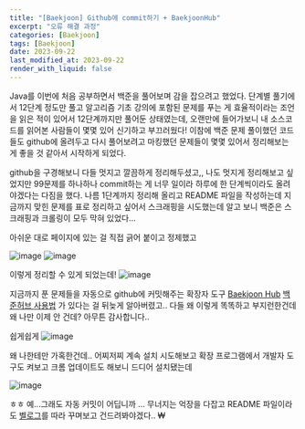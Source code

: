 ```yaml
---
title: "[Baekjoon] Github에 commit하기 + BaekjoonHub"
excerpt: "오류 해결 과정"
categories: [Baekjoon]
tags: [Baekjoon]
date: 2023-09-22
last_modified_at: 2023-09-22
render_with_liquid: false
---
```

Java를 이번에 처음 공부하면서 백준을 풀어보며 감을 잡으려고 했었다. 단계별 풀기에서 12단계 정도만 풀고 알고리즘 기초 강의에 포함된 문제를 푸는 게 효율적이라는 조언을 읽은 적이 있어서 12단계까지만 풀어둔 상태였는데, 오랜만에 들어가보니 내 소스코드를 읽어본 사람들이 몇몇 있어 신기하고 부끄러웠다!
이참에 백준 문제 풀이했던 코드들도 github에 올려두고 다시 풀어보려고 마킹했던 문제들이 몇몇 있어서 정리해보는 게 좋을 것 같아서 시작하게 되었다.

github을 구경해보니 다들 멋지고 깔끔하게 정리해두셨고,, 나도 멋지게 정리해보고 싶었지만 99문제를 하나하나 commit하는 게 너무 일이라 하루에 한 단계씩이라도 올려야겠다는 다짐을 했다.
나름 1단계까지 정리해 올리고 README 파일을 작성하는데 지금까지 맞힌 문제를 표로 정리하고 싶어서 스크래핑을 시도했는데 알고 보니 백준은 스크래핑과 크롤링이 모두 막혀 있었다...

아쉬운 대로 페이지에 있는 걸 직접 긁어 붙이고 정제했고

![image](https://github.com/yeondori/yeondori.github.io/assets/93027942/7f8d0fe4-e819-4b42-8bf0-24c56d974c5f)
![image](https://github.com/yeondori/yeondori.github.io/assets/93027942/2668934f-9b45-4723-bd4f-b06967c39493)

이렇게 정리할 수 있게 되었는데!
![image](https://github.com/yeondori/yeondori.github.io/assets/93027942/2349bca8-bc93-4329-af21-7168d47c975f)

지금까지 푼 문제들을 자동으로 github에 커밋해주는 확장자 도구 [Baekjoon Hub](https://chrome.google.com/webstore/detail/%EB%B0%B1%EC%A4%80%ED%97%88%EB%B8%8Cbaekjoonhub/ccammcjdkpgjmcpijpahlehmapgmphmk?hl=ko)  [백준허브 사용법](https://oliviakim.tistory.com/34) 가 있다는 걸 뒤늦게 알아버렸고.. 다들 왜 이렇게 똑똑하고 부지런한건데 왜 나만 이제 안 건데? 아무튼 감사합니다..

쉽게쉽게 
![image](https://github.com/yeondori/yeondori.github.io/assets/93027942/856c274f-016a-4a59-8f52-c6929e7dbc55)

왜 나한테만 가혹한건데.. 어찌저찌 계속 설치 시도해보고 확장 프로그램에서 개발자 도구도 켜보고 크롬 업데이트도 해보니 드디어 설치됐는데

![image](https://github.com/yeondori/yeondori.github.io/assets/93027942/396e9d81-5366-47f2-8396-c45c5ad32880)

ㅎㅎ 예...그래도 자동 커밋이 어딥니까 ... 무너지는 억장을 다잡고 README 파일이라도 [벨로그](https://velog.io/@betterfuture4/%EA%B9%83%ED%97%88%EB%B8%8C-%EC%9E%94%EB%94%94%EC%97%90-%EB%AC%BC-%EC%A3%BC%EA%B8%B0feat.BaekjoonHub%EB%A1%9C-%EB%B0%B1%EC%A4%80-%EB%AC%B8%EC%A0%9C-%EC%9E%90%EB%8F%99-%EC%97%85%EB%A1%9C%EB%93%9C)를 따라 꾸며보고 건드려봐야겠다.. ₩



